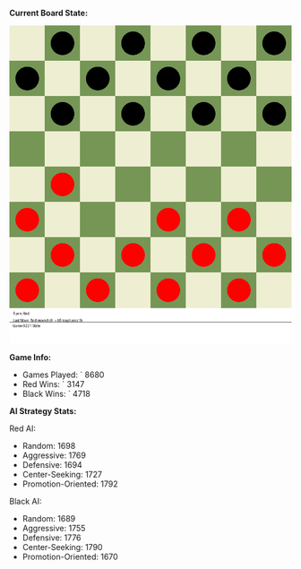 
**Current Board State:**  
<!-- START_GIF -->
![Checkers Game](./checkers_game.gif)
<!-- END_GIF -->

**Game Info:**  
- Games Played: `<!-- GAMES_PLAYED --> 8680
- Red Wins: `<!-- RED_WINS --> 3147
- Black Wins: `<!-- BLACK_WINS --> 4718

<!-- AI_STATS -->
**AI Strategy Stats:**

Red AI:
- Random: 1698
- Aggressive: 1769
- Defensive: 1694
- Center-Seeking: 1727
- Promotion-Oriented: 1792

Black AI:
- Random: 1689
- Aggressive: 1755
- Defensive: 1776
- Center-Seeking: 1790
- Promotion-Oriented: 1670
